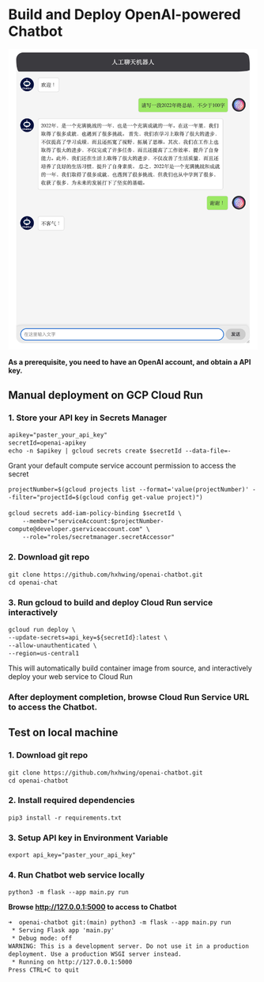 # Build and Deploy OpenAI-powered Chatbot

![demo](static/images/demo.png)

**As a prerequisite, you need to have an OpenAI account, and obtain a API key.**

## Manual deployment on GCP Cloud Run

### 1. Store your API key in Secrets Manager
```
apikey="paster_your_api_key"
secretId=openai-apikey
echo -n $apikey | gcloud secrets create $secretId --data-file=-

```
Grant your default compute service account permission to access the secret
```
projectNumber=$(gcloud projects list --format='value(projectNumber)' --filter="projectId=$(gcloud config get-value project)")

gcloud secrets add-iam-policy-binding $secretId \
    --member="serviceAccount:$projectNumber-compute@developer.gserviceaccount.com" \
    --role="roles/secretmanager.secretAccessor"
```

### 2. Download git repo
```
git clone https://github.com/hxhwing/openai-chatbot.git
cd openai-chat
```

### 3. Run gcloud to build and deploy Cloud Run service interactively
```
gcloud run deploy \
--update-secrets=api_key=${secretId}:latest \
--allow-unauthenticated \
--region=us-central1
```

This will automatically build container image from source, and interactively deploy your web service to Cloud Run


### After deployment completion, browse Cloud Run Service URL to access the Chatbot. 



## Test on local machine

### 1. Download git repo
```
git clone https://github.com/hxhwing/openai-chatbot.git
cd openai-chatbot
```

### 2. Install required dependencies
```
pip3 install -r requirements.txt
```

### 3. Setup API key in Environment Variable
```
export api_key="paster_your_api_key"
```

### 4. Run Chatbot web service locally
```
python3 -m flask --app main.py run
```

**Browse http://127.0.0.1:5000 to access to Chatbot**
```
➜  openai-chatbot git:(main) python3 -m flask --app main.py run
 * Serving Flask app 'main.py'
 * Debug mode: off
WARNING: This is a development server. Do not use it in a production deployment. Use a production WSGI server instead.
 * Running on http://127.0.0.1:5000
Press CTRL+C to quit
```